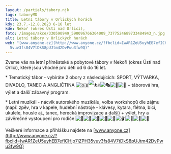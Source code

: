 ```yaml
---
layout: /partials/tabory.njk
tags: taboryMD
title: Letní tábory v Orlických horách
kdy: 23.7.-12.8.2023 6-16 let
kde: Nekoř (okres Ústí nad Orlicí),
foto: /images/akce/330590949_590096766304009_7377524689733484943_n.jpg
alt: Letní tábory v Orlických horách
web: "[www.anyone.cz](http://www.anyone.cz/?fbclid=IwAR1ZeU5uyhEB7efICHjp7iZPH3\
  5vuv3fs84V7tDkS8pUJtm42DvPwu3fw9Q)"
---
```

Zveme vás na letní příměstské a pobytové tábory v Nekoři (okres Ústí nad Orlicí), které jsou vhodné pro děti od 6 do 16 let.

\* Tematický tábor - vybíráte 2 obory z následujících: SPORT, VÝTVARKA, DIVADLO, TANEC A ANGLIČTINA ![🇬🇧](https://static.xx.fbcdn.net/images/emoji.php/v9/t96/1/16/1f1ec_1f1e7.png)![⛹️‍♀️](https://static.xx.fbcdn.net/images/emoji.php/v9/tae/1/16/26f9_200d_2640.png)![🎭](https://static.xx.fbcdn.net/images/emoji.php/v9/tae/1/16/1f3ad.png)![💃](https://static.xx.fbcdn.net/images/emoji.php/v9/tc7/1/16/1f483.png)![🎨](https://static.xx.fbcdn.net/images/emoji.php/v9/t82/1/16/1f3a8.png) + táborová hra, výlet a další zábavný program.

\* Letní muzikál - nácvik autorského muzikálu, volba workshopů dle zájmu (např. zpěv, hra v kapele, hudební nástroje - klávesy, kytara, flétna, bicí, ukulele, housle aj., tanec, herecká [](<>)improvizace a další) + výlet, hry a závěrečné vystoupení pro rodiče ![🎤](https://static.xx.fbcdn.net/images/emoji.php/v9/t7e/1/16/1f3a4.png)![🎵](https://static.xx.fbcdn.net/images/emoji.php/v9/t9e/1/16/1f3b5.png)![🎹](https://static.xx.fbcdn.net/images/emoji.php/v9/ta2/1/16/1f3b9.png)![💃](https://static.xx.fbcdn.net/images/emoji.php/v9/tc7/1/16/1f483.png)![🕺](https://static.xx.fbcdn.net/images/emoji.php/v9/t97/1/16/1f57a.png)![🩰](https://static.xx.fbcdn.net/images/emoji.php/v9/t12/1/16/1fa70.png)![🎻](https://static.xx.fbcdn.net/images/emoji.php/v9/t4b/1/16/1f3bb.png)![🥁](https://static.xx.fbcdn.net/images/emoji.php/v9/t8e/1/16/1f941.png)![🎼](https://static.xx.fbcdn.net/images/emoji.php/v9/tcc/1/16/1f3bc.png)

Veškeré informace a přihlášku najdete na [www.anyone.cz](http://www.anyone.cz/?fbclid=IwAR1ZeU5uyhEB7efICHjp7iZPH35vuv3fs84V7tDkS8pUJtm42DvPwu3fw9Q)